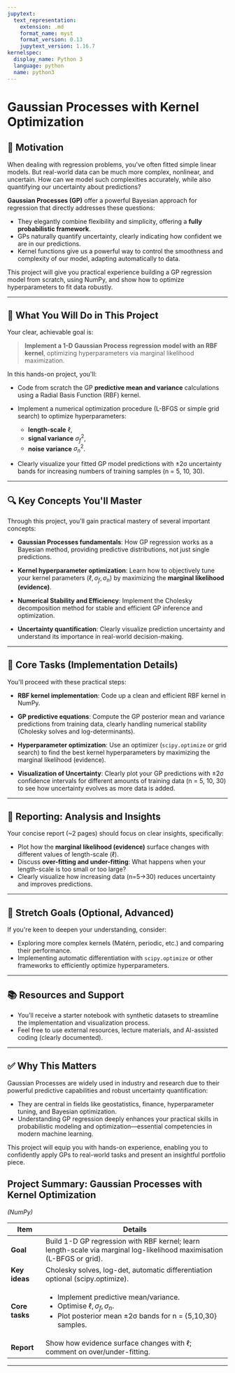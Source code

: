 ```yaml
---
jupytext:
  text_representation:
    extension: .md
    format_name: myst
    format_version: 0.13
    jupytext_version: 1.16.7
kernelspec:
  display_name: Python 3
  language: python
  name: python3
---
```

# Gaussian Processes with Kernel Optimization

## 🌟 Motivation

When dealing with regression problems, you've often fitted simple linear models. But real-world data can be much more complex, nonlinear, and uncertain. How can we model such complexities accurately, while also quantifying our uncertainty about predictions?

**Gaussian Processes (GP)** offer a powerful Bayesian approach for regression that directly addresses these questions:

* They elegantly combine flexibility and simplicity, offering a **fully probabilistic framework**.
* GPs naturally quantify uncertainty, clearly indicating how confident we are in our predictions.
* Kernel functions give us a powerful way to control the smoothness and complexity of our model, adapting automatically to data.

This project will give you practical experience building a GP regression model from scratch, using NumPy, and show how to optimize hyperparameters to fit data robustly.

---

## 📌 What You Will Do in This Project

Your clear, achievable goal is:

> **Implement a 1-D Gaussian Process regression model with an RBF kernel**, optimizing hyperparameters via marginal likelihood maximization.

In this hands-on project, you'll:

* Code from scratch the GP **predictive mean and variance** calculations using a Radial Basis Function (RBF) kernel.
* Implement a numerical optimization procedure (L-BFGS or simple grid search) to optimize hyperparameters:

  * **length-scale** $\ell$,
  * **signal variance** $\sigma_f^2$,
  * **noise variance** $\sigma_n^2$.
* Clearly visualize your fitted GP model predictions with ±2σ uncertainty bands for increasing numbers of training samples (n = 5, 10, 30).

---

## 🔍 Key Concepts You'll Master

Through this project, you'll gain practical mastery of several important concepts:

* **Gaussian Processes fundamentals**:
  How GP regression works as a Bayesian method, providing predictive distributions, not just single predictions.

* **Kernel hyperparameter optimization**:
  Learn how to objectively tune your kernel parameters ($\ell,\sigma_f,\sigma_n$) by maximizing the **marginal likelihood (evidence)**.

* **Numerical Stability and Efficiency**:
  Implement the Cholesky decomposition method for stable and efficient GP inference and optimization.

* **Uncertainty quantification**:
  Clearly visualize prediction uncertainty and understand its importance in real-world decision-making.

---

## 🚧 Core Tasks (Implementation Details)

You'll proceed with these practical steps:

* **RBF kernel implementation**:
  Code up a clean and efficient RBF kernel in NumPy.

* **GP predictive equations**:
  Compute the GP posterior mean and variance predictions from training data, clearly handling numerical stability (Cholesky solves and log-determinants).

* **Hyperparameter optimization**:
  Use an optimizer (`scipy.optimize` or grid search) to find the best kernel hyperparameters by maximizing the marginal likelihood (evidence).

* **Visualization of Uncertainty**:
  Clearly plot your GP predictions with ±2σ confidence intervals for different amounts of training data (n = 5, 10, 30) to see how uncertainty evolves as more data is added.

---

## 📝 Reporting: Analysis and Insights

Your concise report (\~2 pages) should focus on clear insights, specifically:

* Plot how the **marginal likelihood (evidence)** surface changes with different values of length-scale ($\ell$).
* Discuss **over-fitting and under-fitting**: What happens when your length-scale is too small or too large?
* Clearly visualize how increasing data (n=5→30) reduces uncertainty and improves predictions.

---

## 🚀 Stretch Goals (Optional, Advanced)

If you're keen to deepen your understanding, consider:

* Exploring more complex kernels (Matérn, periodic, etc.) and comparing their performance.
* Implementing automatic differentiation with `scipy.optimize` or other frameworks to efficiently optimize hyperparameters.

---

## 📚 Resources and Support

* You’ll receive a starter notebook with synthetic datasets to streamline the implementation and visualization process.
* Feel free to use external resources, lecture materials, and AI-assisted coding (clearly documented).

---

## ✅ Why This Matters

Gaussian Processes are widely used in industry and research due to their powerful predictive capabilities and robust uncertainty quantification:

* They are central in fields like geostatistics, finance, hyperparameter tuning, and Bayesian optimization.
* Understanding GP regression deeply enhances your practical skills in probabilistic modeling and optimization—essential competencies in modern machine learning.

This project will equip you with hands-on experience, enabling you to confidently apply GPs to real-world tasks and present an insightful portfolio piece.

## Project Summary: Gaussian Processes with Kernel Optimization

*(NumPy)*

| Item           | Details                                                                                                                                                           |
| -------------- | ----------------------------------------------------------------------------------------------------------------------------------------------------------------- |
| **Goal**       | Build 1-D GP regression with RBF kernel; learn length-scale via marginal log-likelihood maximisation (L-BFGS or grid).                                            |
| **Key ideas**  | Cholesky solves, log-det, automatic differentiation optional (scipy.optimize).                                                                                    |
| **Core tasks** | <ul><li>Implement predictive mean/variance.</li><li>Optimise $\ell,\sigma_f,\sigma_n$.</li><li>Plot posterior mean ±2σ bands for n = {5,10,30} samples.</li></ul> |
| **Report**     | Show how evidence surface changes with $\ell$; comment on over/under-fitting.                                                                                     |

---